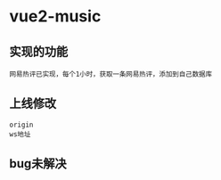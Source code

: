 # vue2-music

## 实现的功能
```
网易热评已实现，每个1小时，获取一条网易热评，添加到自己数据库
```

## 上线修改
```
origin
ws地址
```


## bug未解决
```
```